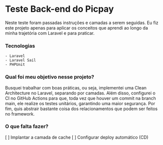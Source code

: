 # Teste Back-end do Picpay

Neste teste foram passadas instruções e camadas a serem seguidas. Eu fiz este projeto apenas para aplicar os conceitos que aprendi ao longo da minha trajetória com Laravel e para praticar.

### Tecnologias

    - Laravel
    - Laravel Sail
    - PHPUnit

### Qual foi meu objetivo nesse projeto?

Busquei trabalhar com boas práticas, ou seja, implementei uma Clean Architecture no Laravel, separando por camadas. Além disso, configurei o CI no GitHub Actions para que, toda vez que houver um commit na branch main, ele realize os testes unitários, garantindo uma maior segurança. Por fim, quis abstrair bastante coisa dos relacionamentos que podem ser feitos no framework.

### O que falta fazer?

[ ] Implantar a camada de cache
[ ] Configurar deploy automático (CD)
